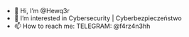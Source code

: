 - 👋 Hi, I’m @Hewq3r
- 👀 I’m interested in Cybersecurity | Cyberbezpieczeństwo
- 📫 How to reach me: TELEGRAM: @f4rz4n3hh




